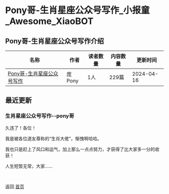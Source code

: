 # Pony哥-生肖星座公众号写作_小报童_Awesome_XiaoBOT

## Pony哥-生肖星座公众号写作介绍
>   
  


|名称|作者|读者数量|内容数量|更新时间|
|---|---|---|---|---|
|[Pony哥-生肖星座公众号写作](https://xiaobot.net/p/SX001?refer=0b133df9-27dc-423b-8101-639049001c13)|庞Pony|1人|229篇|2024-04-16|

## 最近更新
### 生肖星座公众号写作--pony哥

久违了！各位！

我是被各位道友尊称的“生肖大佬”，惭愧啊哈哈。

我也只是赶上了风口和运气，加上那么一点点努力，才获得了比大家多一分的收获！

人生短暂无常，大家......


<a href="https://github.com/Reno9527/awesome-xiaobot" style="color: white; text-decoration: none;">awesome-xiaobot</a>

返回 [首页](../README.md)
